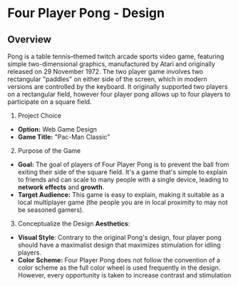 # Four Player Pong - Design

## Overview

Pong is a table tennis–themed twitch arcade sports video game, featuring simple two-dimensional graphics, manufactured by Atari and originally released on 29 November 1972. The two player game involves two rectangular "paddles" on either side of the screen, which in modern versions are controlled by the keyboard. It originally supported two players on a rectangular field, however four player pong allows up to four players to participate on a square field. 

1. Project Choice
 - **Option:** Web Game Design
 - **Game Title:** "Pac-Man Classic"

2. Purpose of the Game
 - **Goal:** The goal of players of Four Player Pong is to prevent the ball from exiting their side of the square field. It's a game that's simple to explain to friends and can scale to many people with a single device, leading to **network effects** and **growth**. 
- **Target Audience:** This game is easy to explain, making it suitable as a local multiplayer game (the people you are in local proximity to may not be seasoned gamers).

3. Conceptualize the Design
**Aesthetics**:
 - **Visual Style**: Contrary to the original Pong's design, four player pong should have a maximalist design that maximizes stimulation for idling players.
 - **Color Scheme:** Four Player Pong does not follow the convention of a color scheme as the full color wheel is used frequently in the design. However, every opportunity is taken to increase contrast and stimulation
